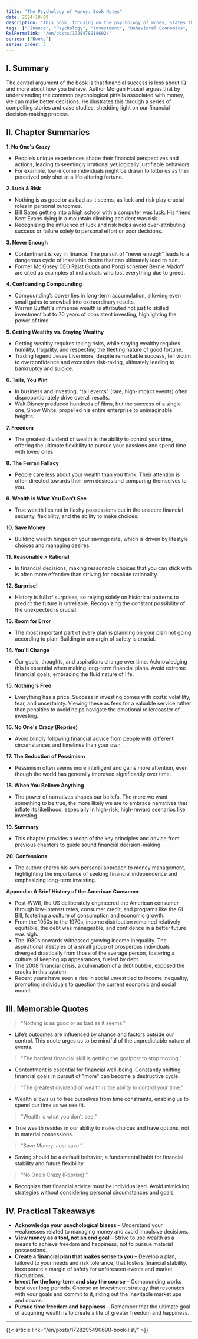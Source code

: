 ```yaml
---
title: "The Psychology of Money: Book Notes"
date: 2024-10-09
description: "This book, focusing on the psychology of money, states that the key to financial success is not intellect but behavior. Through numerous real-life examples and stories, it reveals the psychological weaknesses, biases, and behavioral patterns that influence human financial decisions, proposing strategies for making smarter choices in personal finance. "
tags: ["Finance", "Psychology", "Investment", "Behavioral Economics", "Wealth", "Happiness", "book"]
RelPermalink: "/en/posts/1728478918602/"
series: ["Books"]
series_order: 3
---
```


## I. Summary

The central argument of the book is that financial success is less about IQ and more about how you behave. Author Morgan Housel argues that by understanding the common psychological pitfalls associated with money, we can make better decisions. He illustrates this through a series of compelling stories and case studies, shedding light on our financial decision-making process. 

## II. Chapter Summaries

**1. No One's Crazy**

* People’s unique experiences shape their financial perspectives and actions, leading to seemingly irrational yet logically justifiable behaviors.
* For example, low-income individuals might be drawn to lotteries as their perceived only shot at a life-altering fortune.

**2. Luck & Risk**

* Nothing is as good or as bad as it seems, as luck and risk play crucial roles in personal outcomes.
* Bill Gates getting into a high school with a computer was luck. His friend Kent Evans dying in a mountain climbing accident was risk.
* Recognizing the influence of luck and risk helps avoid over-attributing success or failure solely to personal effort or poor decisions.

**3. Never Enough**

* Contentment is key in finance. The pursuit of "never enough" leads to a dangerous cycle of insatiable desire that can ultimately lead to ruin. 
* Former McKinsey CEO Rajat Gupta and Ponzi schemer Bernie Madoff are cited as examples of individuals who lost everything due to greed.

**4. Confounding Compounding**

* Compounding’s power lies in long-term accumulation, allowing even small gains to snowball into extraordinary results.
* Warren Buffett's immense wealth is attributed not just to skilled investment but to 70 years of consistent investing, highlighting the power of time. 

**5. Getting Wealthy vs. Staying Wealthy**

* Getting wealthy requires taking risks, while staying wealthy requires humility, frugality, and respecting the fleeting nature of good fortune. 
* Trading legend Jesse Livermore, despite remarkable success, fell victim to overconfidence and excessive risk-taking, ultimately leading to bankruptcy and suicide.

**6. Tails, You Win**

* In business and investing, "tail events" (rare, high-impact events) often disproportionately drive overall results.
* Walt Disney produced hundreds of films, but the success of a single one, Snow White, propelled his entire enterprise to unimaginable heights.

**7. Freedom**

* The greatest dividend of wealth is the ability to control your time, offering the ultimate flexibility to pursue your passions and spend time with loved ones.

**8. The Ferrari Fallacy**

* People care less about your wealth than you think. Their attention is often directed towards their own desires and comparing themselves to you. 

**9. Wealth is What You Don't See**

* True wealth lies not in flashy possessions but in the unseen: financial security, flexibility, and the ability to make choices. 

**10. Save Money**

* Building wealth hinges on your savings rate, which is driven by lifestyle choices and managing desires. 

**11. Reasonable > Rational**

* In financial decisions, making reasonable choices that you can stick with is often more effective than striving for absolute rationality. 

**12. Surprise!**

* History is full of surprises, so relying solely on historical patterns to predict the future is unreliable. Recognizing the constant possibility of the unexpected is crucial.

**13. Room for Error**

* The most important part of every plan is planning on your plan not going according to plan: Building in a margin of safety is crucial.

**14. You'll Change**

* Our goals, thoughts, and aspirations change over time. Acknowledging this is essential when making long-term financial plans. Avoid extreme financial goals, embracing the fluid nature of life. 

**15. Nothing's Free**

* Everything has a price. Success in investing comes with costs: volatility, fear, and uncertainty. Viewing these as fees for a valuable service rather than penalties to avoid helps navigate the emotional rollercoaster of investing.

**16. No One's Crazy (Reprise)**

* Avoid blindly following financial advice from people with different circumstances and timelines than your own. 

**17. The Seduction of Pessimism**

* Pessimism often seems more intelligent and gains more attention, even though the world has generally improved significantly over time.

**18. When You Believe Anything**

* The power of narratives shapes our beliefs. The more we want something to be true, the more likely we are to embrace narratives that inflate its likelihood, especially in high-risk, high-reward scenarios like investing.

**19. Summary**

* This chapter provides a recap of the key principles and advice from previous chapters to guide sound financial decision-making.

**20. Confessions**

* The author shares his own personal approach to money management, highlighting the importance of seeking financial independence and emphasizing long-term investing.

**Appendix: A Brief History of the American Consumer**

* Post-WWII, the US deliberately engineered the American consumer through low-interest rates, consumer credit, and programs like the GI Bill, fostering a culture of consumption and economic growth.
* From the 1950s to the 1970s, income distribution remained relatively equitable, the debt was manageable, and confidence in a better future was high.
* The 1980s onwards witnessed growing income inequality. The aspirational lifestyles of a small group of prosperous individuals diverged drastically from those of the average person, fostering a culture of keeping up appearances, fueled by debt.
* The 2008 financial crisis, a culmination of a debt bubble, exposed the cracks in this system.
*  Recent years have seen a rise in social unrest tied to income inequality, prompting individuals to question the current economic and social model.

## III. Memorable Quotes 

> "Nothing is as good or as bad as it seems."

* Life’s outcomes are influenced by chance and factors outside our control. This quote urges us to be mindful of the unpredictable nature of events.

> "The hardest financial skill is getting the goalpost to stop moving."

* Contentment is essential for financial well-being. Constantly shifting financial goals in pursuit of "more" can become a destructive cycle.

> "The greatest dividend of wealth is the ability to control your time."

*  Wealth allows us to free ourselves from time constraints, enabling us to spend our time as we see fit.

>  "Wealth is what you don't see."

* True wealth resides in our ability to make choices and have options, not in material possessions.

> “Save Money. Just save.”

* Saving should be a default behavior, a fundamental habit for financial stability and future flexibility.

> “No One’s Crazy (Reprise).”

* Recognize that financial advice must be individualized. Avoid mimicking strategies without considering personal circumstances and goals.

## IV. Practical Takeaways

* **Acknowledge your psychological biases** – Understand your weaknesses related to managing money and avoid impulsive decisions. 
* **View money as a tool, not an end goal** – Strive to use wealth as a means to achieve freedom and happiness, not to pursue material possessions.
* **Create a financial plan that makes sense to you** – Develop a plan, tailored to your needs and risk tolerance, that fosters financial stability. Incorporate a margin of safety for unforeseen events and market fluctuations.
* **Invest for the long-term and stay the course** – Compounding works best over long periods. Choose an investment strategy that resonates with your goals and  commit to it, riding out the inevitable market ups and downs.
* **Pursue time freedom and happiness** –  Remember that the ultimate goal of acquiring wealth is to create a life of greater freedom and happiness.

---
{{< article link="/en/posts/1728295490690-book-list/" >}}